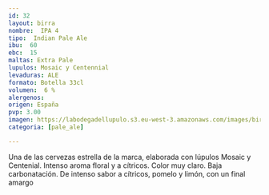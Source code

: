 ```yaml
---
id: 32
layout: birra
nombre:  IPA 4
tipo:  Indian Pale Ale
ibu:  60
ebc:  15
maltas: Extra Pale
lupulos: Mosaic y Centennial
levaduras: ALE
formato: Botella 33cl
volumen:  6 %
alergenos: 
origen: España
pvp: 3.00
imagen: https://labodegadellupulo.s3.eu-west-3.amazonaws.com/images/birras/ipa4.jpg
categoria: [pale_ale]

---
```

Una de las cervezas estrella de la marca, elaborada con lúpulos Mosaic y Centenial. Intenso aroma floral y a cítricos. Color muy claro. Baja carbonatación. De intenso sabor a cítricos, pomelo y limón, con un final amargo








